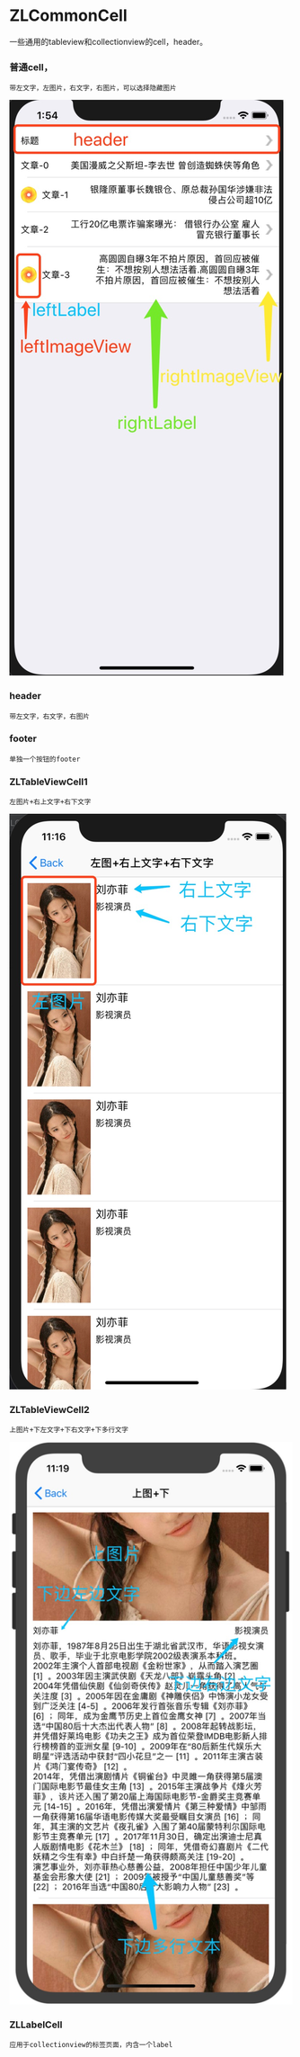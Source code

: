 # ZLCommonCell
一些通用的tableview和collectionview的cell，header。


### 普通cell，
    带左文字，左图片，右文字，右图片，可以选择隐藏图片
![](https://github.com/czl0325/ZLCommonCell/blob/master/demo1.png?raw=true)

### header
    带左文字，右文字，右图片
### footer
    单独一个按钮的footer
### ZLTableViewCell1
    左图片+右上文字+右下文字
![](https://github.com/czl0325/ZLCommonCell/blob/master/demo2.png?raw=true)   
### ZLTableViewCell2
    上图片+下左文字+下右文字+下多行文字
![](https://github.com/czl0325/ZLCommonCell/blob/master/demo3.png?raw=true)   
    
### ZLLabelCell
    应用于collectionview的标签页面，内含一个label
